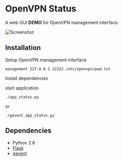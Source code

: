 OpenVPN Status
==============

A web GUI **DEMO** for OpenVPN management interface 

![Screenshot](//raw.github.com/qiaolun/openvpn-status/master/docs/screenshot_1.png)

Installation
------------

Setup OpenVPN management interface

    management 127.0.0.1 22222 /etc/openvpn/pwd.txt

Install dependencies
    
start application 

    ./app_status.py

or

    ./gevent_app_status.py

Dependencies
------------
* Python 2.6
* [Flask](http://flask.pocoo.org/docs/)
* [gevent](http://www.gevent.org/)


